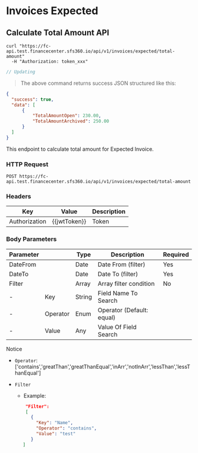 # Invoices Expected

## Calculate Total Amount API

```shell
curl "https://fc-api.test.financecenter.sfs360.io/api/v1/invoices/expected/total-amount"
  -H "Authorization: token_xxx"
```

```javascript
// Updating
```

> The above command returns success JSON structured like this:

```json
{
  "success": true,
  "data": [
      {
          "TotalAmountOpen": 230.00,
          "TotalAmountArchived": 250.00
      }
  ]
}
```

This endpoint to calculate total amount for Expected Invoice.

### HTTP Request

`POST https://fc-api.test.financecenter.sfs360.io/api/v1/invoices/expected/total-amount`

### Headers
Key | Value | Description
--------- | ------- | -----------
Authorization | {{jwtToken}} | Token


### Body Parameters

Parameter |  | Type | Description | Required
--------- | --------- | ------- | ----------- | -
DateFrom |  | Date | Date From (filter) | Yes
DateTo |  | Date | Date To (filter) | Yes
Filter | |  Array | Array filter condition | No
 - | Key | String | Field Name To Search
 - | Operator | Enum | Operator (Default: equal)
 - | Value | Any | Value Of Field Search

<aside class="notice">
Notice
</aside>

- `Operator`: ['contains','greatThan','greatThanEqual','inArr','notInArr','lessThan','lessThanEqual']

- `Filter`
    - Example: 
  ```json
      "Filter": 
      [
        {
          "Key": "Name",
          "Operator": "contains",
          "Value": "test"
        }
     ]
  ```
